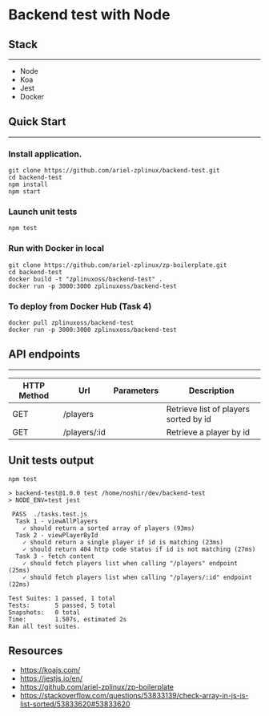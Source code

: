 # Backend test with Node

## Stack
-----

- Node
- Koa
- Jest
- Docker

## Quick Start
-----------

### Install application.

```shell
git clone https://github.com/ariel-zplinux/backend-test.git
cd backend-test
npm install
npm start
```

### Launch unit tests

```shell
npm test
```

### Run with Docker in local

```shell
git clone https://github.com/ariel-zplinux/zp-boilerplate.git
cd backend-test
docker build -t "zplinuxoss/backend-test" .
docker run -p 3000:3000 zplinuxoss/backend-test
```

### To deploy from Docker Hub (Task 4)

```shell
docker pull zplinuxoss/backend-test
docker run -p 3000:3000 zplinuxoss/backend-test
```

## API endpoints
-------------

|HTTP Method|Url|Parameters|Description|
|---|---|---|---|
|GET|/players| |Retrieve list of players sorted by id|
|GET|/players/:id||Retrieve a player by id|

## Unit tests output

```shell
npm test

> backend-test@1.0.0 test /home/noshir/dev/backend-test
> NODE_ENV=test jest

 PASS  ./tasks.test.js
  Task 1 - viewAllPlayers
    ✓ should return a sorted array of players (93ms)
  Task 2 - viewPlayerById
    ✓ should return a single player if id is matching (23ms)
    ✓ should return 404 http code status if id is not matching (27ms)
  Task 3 - fetch content
    ✓ should fetch players list when calling "/players" endpoint (25ms)
    ✓ should fetch players list when calling "/players/:id" endpoint (22ms)

Test Suites: 1 passed, 1 total
Tests:       5 passed, 5 total
Snapshots:   0 total
Time:        1.507s, estimated 2s
Ran all test suites.
```

## Resources

- https://koajs.com/
- https://jestjs.io/en/
- https://github.com/ariel-zplinux/zp-boilerplate
- https://stackoverflow.com/questions/53833139/check-array-in-js-is-list-sorted/53833620#53833620